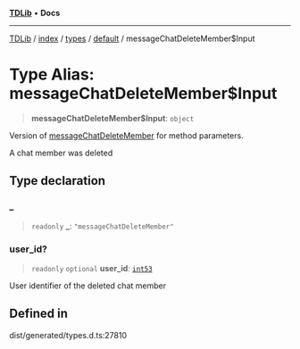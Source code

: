 [**TDLib**](../../../../../../README.md) • **Docs**

***

[TDLib](../../../../../../modules.md) / [index](../../../../../README.md) / [types](../../../README.md) / [default](../README.md) / messageChatDeleteMember$Input

# Type Alias: messageChatDeleteMember$Input

> **messageChatDeleteMember$Input**: `object`

Version of [messageChatDeleteMember](messageChatDeleteMember.md) for method parameters.

A chat member was deleted

## Type declaration

### \_

> `readonly` **\_**: `"messageChatDeleteMember"`

### user\_id?

> `readonly` `optional` **user\_id**: [`int53`](int53.md)

User identifier of the deleted chat member

## Defined in

dist/generated/types.d.ts:27810
